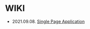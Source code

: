 # WIKI

- 2021.09.08. [Single Page Application](https://github.com/gringrape/wiki/blob/main/SPA.md#spa-%EB%9E%80-%EB%AC%B4%EC%97%87%EC%9D%B8%EA%B0%80)

